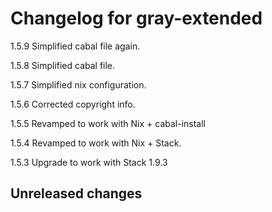 # Changelog for gray-extended

1.5.9 Simplified cabal file again.

1.5.8 Simplified cabal file.

1.5.7 Simplified nix configuration.

1.5.6 Corrected copyright info.

1.5.5 Revamped to work with Nix + cabal-install

1.5.4 Revamped to work with Nix + Stack.

1.5.3 Upgrade to work with Stack 1.9.3

## Unreleased changes

